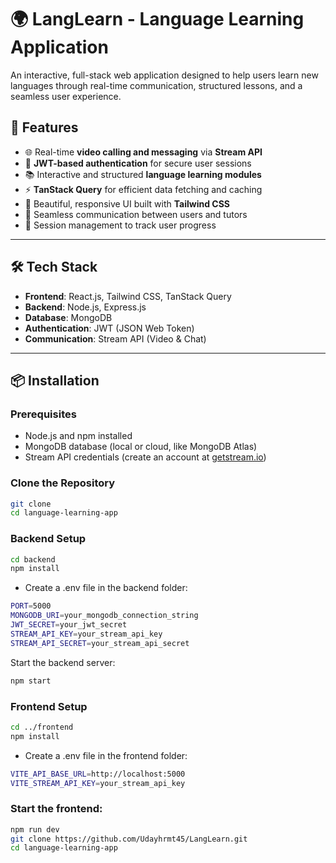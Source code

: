# 🌍 LangLearn - Language Learning Application

An interactive, full-stack web application designed to help users learn new languages through real-time communication, structured lessons, and a seamless user experience.

## 🚀 Features

- 🌐 Real-time **video calling and messaging** via **Stream API**
- 🔐 **JWT-based authentication** for secure user sessions
- 📚 Interactive and structured **language learning modules**
- ⚡ **TanStack Query** for efficient data fetching and caching
- 🎨 Beautiful, responsive UI built with **Tailwind CSS**
- 💬 Seamless communication between users and tutors
- 🧠 Session management to track user progress

---

## 🛠️ Tech Stack

- **Frontend**: React.js, Tailwind CSS, TanStack Query
- **Backend**: Node.js, Express.js
- **Database**: MongoDB
- **Authentication**: JWT (JSON Web Token)
- **Communication**: Stream API (Video & Chat)

---

## 📦 Installation

### Prerequisites

- Node.js and npm installed
- MongoDB database (local or cloud, like MongoDB Atlas)
- Stream API credentials (create an account at [getstream.io](https://getstream.io))

### Clone the Repository

```bash
git clone 
cd language-learning-app
```

### Backend Setup
```bash
cd backend
npm install
```
- Create a .env file in the backend folder:

```bash
PORT=5000
MONGODB_URI=your_mongodb_connection_string
JWT_SECRET=your_jwt_secret
STREAM_API_KEY=your_stream_api_key
STREAM_API_SECRET=your_stream_api_secret
```

Start the backend server:

```bash
npm start
```

### Frontend Setup

```bash
cd ../frontend
npm install
```

- Create a .env file in the frontend folder:

```bash
VITE_API_BASE_URL=http://localhost:5000
VITE_STREAM_API_KEY=your_stream_api_key
```

### Start the frontend:

```bash
npm run dev
git clone https://github.com/Udayhrmt45/LangLearn.git
cd language-learning-app
```
